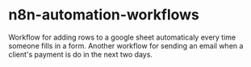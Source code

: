 # n8n-automation-workflows
Workflow for adding rows to a google sheet automaticaly every time someone fills in a form. Another workflow for sending an email when a client's payment is do in the next two days.
